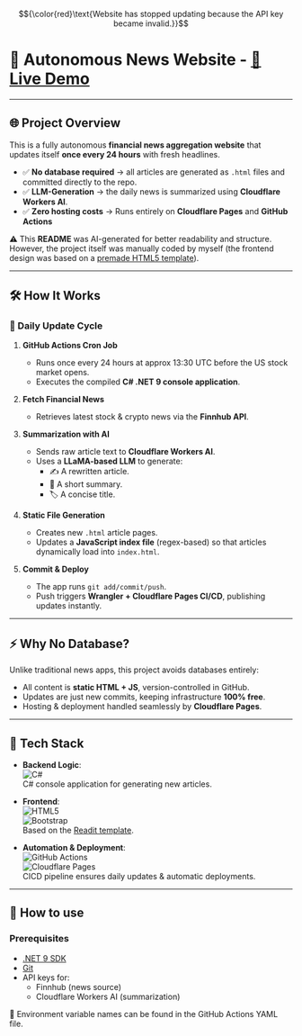 $${\color{red}\text{Website has stopped updating because the API key became invalid.}}$$

# 📰 Autonomous News Website - <a href="https://taigos.com">🔗 **Live Demo**</a>

---

## 🌐 Project Overview
This is a fully autonomous **financial news aggregation website** that updates itself **once every 24 hours** with fresh headlines.  

- ✅ **No database required** → all articles are generated as `.html` files and committed directly to the repo.  
- ✅ **LLM-Generation** → the daily news is summarized using **Cloudflare Workers AI**.
- ✅ **Zero hosting costs** → Runs entirely on **Cloudflare Pages** and **GitHub Actions**

⚠️ This **README** was AI-generated for better readability and structure. However, the project itself was manually coded by myself (the frontend design was based on a <a href="https://preview.colorlib.com/theme/readit/">premade HTML5 template</a>).

---

## 🛠️ How It Works

### 🔄 Daily Update Cycle
1. **GitHub Actions Cron Job**  
   - Runs once every 24 hours at approx 13:30 UTC before the US stock market opens.
   - Executes the compiled **C# .NET 9 console application**.  

2. **Fetch Financial News**  
   - Retrieves latest stock & crypto news via the **Finnhub API**.  

3. **Summarization with AI**  
   - Sends raw article text to **Cloudflare Workers AI**.  
   - Uses a **LLaMA-based LLM** to generate:  
     - ✍️ A rewritten article.  
     - 📌 A short summary.  
     - 🏷️ A concise title.  

4. **Static File Generation**  
   - Creates new `.html` article pages.  
   - Updates a **JavaScript index file** (regex-based) so that articles dynamically load into `index.html`.  

5. **Commit & Deploy**  
   - The app runs `git add/commit/push`.  
   - Push triggers **Wrangler + Cloudflare Pages CI/CD**, publishing updates instantly.  

---

## ⚡ Why No Database?
Unlike traditional news apps, this project avoids databases entirely:  
- All content is **static HTML + JS**, version-controlled in GitHub.  
- Updates are just new commits, keeping infrastructure **100% free**.  
- Hosting & deployment handled seamlessly by **Cloudflare Pages**.  

---

## 📂 Tech Stack

- **Backend Logic**:  
  ![C#](https://img.shields.io/badge/C%23%20.NET%209-239120?logo=csharp)<br>
  C# console application for generating new articles.

- **Frontend**:  
  ![HTML5](https://img.shields.io/badge/HTML5-E34F26?logo=html5&logoColor=white)  
  ![Bootstrap](https://img.shields.io/badge/Bootstrap-7952B3?logo=bootstrap&logoColor=white)  
  Based on the [Readit template](https://preview.colorlib.com/theme/readit/).  

- **Automation & Deployment**:  
  ![GitHub Actions](https://img.shields.io/badge/GitHub%20Actions-2088FF?logo=github-actions&logoColor=white)  
  ![Cloudflare Pages](https://img.shields.io/badge/Cloudflare%20Pages-F38020?logo=cloudflare&logoColor=white)  
  CICD pipeline ensures daily updates & automatic deployments.  

---

## 🚀 How to use

### Prerequisites
- [.NET 9 SDK](https://dotnet.microsoft.com/)  
- [Git](https://git-scm.com/)  
- API keys for:
  - Finnhub (news source)  
  - Cloudflare Workers AI (summarization)  

🔑 Environment variable names can be found in the GitHub Actions YAML file.  

